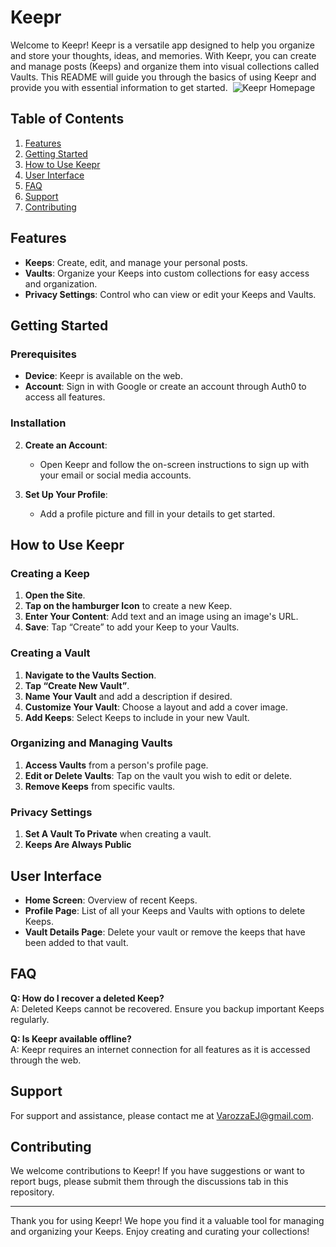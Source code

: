 # Keepr

Welcome to Keepr! Keepr is a versatile app designed to help you organize and store your thoughts, ideas, and memories. With Keepr, you can create and manage posts (Keeps) and organize them into visual collections called Vaults. This README will guide you through the basics of using Keepr and provide you with essential information to get started.
<img src="">
![Keepr Homepage](https://cdn.discordapp.com/attachments/1130957592240332851/1280336417490210897/Screenshot_2024-08-29_at_11.55.46_PM.png?ex=66d85e75&is=66d70cf5&hm=9b3fc8ea1205f279826c67c50ee4b30873b69dad078005f460af3df7cd82c9fa&_logo.png "Keepr Homepage")

## Table of Contents

1. [Features](#features)
2. [Getting Started](#getting-started)
3. [How to Use Keepr](#how-to-use-keepr)
4. [User Interface](#user-interface)
5. [FAQ](#faq)
6. [Support](#support)
7. [Contributing](#contributing)

## Features

- **Keeps**: Create, edit, and manage your personal posts.
- **Vaults**: Organize your Keeps into custom collections for easy access and organization.
- **Privacy Settings**: Control who can view or edit your Keeps and Vaults.

## Getting Started

### Prerequisites

- **Device**: Keepr is available on the web.
- **Account**: Sign in with Google or create an account through Auth0 to access all features.

### Installation

2. **Create an Account**:
   - Open Keepr and follow the on-screen instructions to sign up with your email or social media accounts.

3. **Set Up Your Profile**:
   - Add a profile picture and fill in your details to get started.

## How to Use Keepr

### Creating a Keep

1. **Open the Site**.
2. **Tap on the hamburger Icon** to create a new Keep.
3. **Enter Your Content**: Add text and an image using an image's URL.
4. **Save**: Tap “Create” to add your Keep to your Vaults.

### Creating a Vault

1. **Navigate to the Vaults Section**.
2. **Tap “Create New Vault”**.
3. **Name Your Vault** and add a description if desired.
4. **Customize Your Vault**: Choose a layout and add a cover image.
5. **Add Keeps**: Select Keeps to include in your new Vault.

### Organizing and Managing Vaults

1. **Access Vaults** from a person's profile page.
2. **Edit or Delete Vaults**: Tap on the vault you wish to edit or delete.
3. **Remove Keeps** from specific vaults.

### Privacy Settings

1. **Set A Vault To Private** when creating a vault.
2. **Keeps Are Always Public**

## User Interface

- **Home Screen**: Overview of recent Keeps.
- **Profile Page**: List of all your Keeps and Vaults with options to delete Keeps.
- **Vault Details Page**: Delete your vault or remove the keeps that have been added to that vault.

## FAQ

**Q: How do I recover a deleted Keep?**  
A: Deleted Keeps cannot be recovered. Ensure you backup important Keeps regularly.

**Q: Is Keepr available offline?**  
A: Keepr requires an internet connection for all features as it is accessed through the web.

## Support

For support and assistance, please contact me at [VarozzaEJ@gmail.com](mailto:VarozzaEJ@gmail.com).

## Contributing

We welcome contributions to Keepr! If you have suggestions or want to report bugs, please submit them through the discussions tab in this repository.

---

Thank you for using Keepr! We hope you find it a valuable tool for managing and organizing your Keeps. Enjoy creating and curating your collections!
